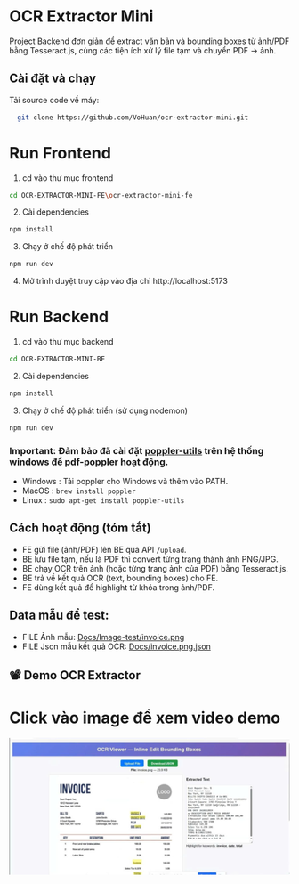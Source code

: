 # OCR Extractor Mini

Project Backend đơn giản để extract văn bản và bounding boxes từ ảnh/PDF bằng Tesseract.js, cùng các tiện ích xử lý file tạm và chuyển PDF -> ảnh.

## Cài đặt và chạy
Tải source code về máy:
```sh
  git clone https://github.com/VoHuan/ocr-extractor-mini.git
```

# Run Frontend
1. cd vào thư mục frontend
```sh
cd OCR-EXTRACTOR-MINI-FE\ocr-extractor-mini-fe
```
2. Cài dependencies
```sh
npm install
```
3. Chạy ở chế độ phát triển
```sh
npm run dev
```
4. Mở trình duyệt truy cập vào địa chỉ http://localhost:5173

# Run Backend
1. cd vào thư mục backend
```sh
cd OCR-EXTRACTOR-MINI-BE
```
2. Cài dependencies
```sh
npm install
```

3. Chạy ở chế độ phát triển (sử dụng nodemon)
```sh
npm run dev
```


### Important: Đảm bảo đã cài đặt [poppler-utils](https://github.com/oschwartz10612/poppler-windows/releases/) trên hệ thống windows để pdf-poppler hoạt động.

- Windows : Tải poppler cho Windows và thêm vào PATH.
- MacOS : `brew install poppler`
- Linux : `sudo apt-get install poppler-utils`

## Cách hoạt động (tóm tắt)
- FE gửi file (ảnh/PDF) lên BE qua API `/upload`.
- BE lưu file tạm, nếu là PDF thì convert từng trang thành ảnh PNG/JPG.
- BE chạy OCR trên ảnh (hoặc từng trang ảnh của PDF) bằng Tesseract.js.
- BE trả về kết quả OCR (text, bounding boxes) cho FE.
- FE dùng kết quả để highlight từ khóa trong ảnh/PDF.

## Data mẫu để test:
- FILE Ảnh mẫu: [Docs/Image-test/invoice.png](Docs/Image-test/invoice.png)
- FILE Json mẫu kết quả OCR: [Docs/invoice.png.json](Docs/invoice.png.json)

## 📽️ Demo OCR Extractor
# Click vào image để xem video demo
[![Xem Video Demo](Docs/thumbnail.jpg)](https://drive.google.com/file/d/1tFCkf7PQbe_kV_4H8JDb97wrmmXUZyjx/preview)
